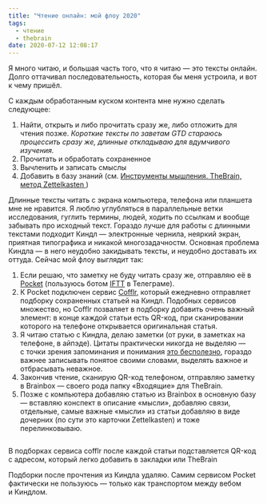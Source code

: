 ```yaml
---
title: "Чтение онлайн: мой флоу 2020"
tags:
  - чтение
  - thebrain
date: 2020-07-12 12:08:17
---
```


Я много читаю, и большая часть того, что я читаю — это тексты онлайн. Долго оттачивал последовательность, которая бы меня устроила, и вот к чему пришёл.

С каждым обработанным куском контента мне нужно сделать следующее:

1. Найти, открыть и либо прочитать сразу же, либо отложить для чтения позже. _Короткие тексты по заветам GTD стараюсь процессить сразу же, длинные откладываю для вдумчивого изучения._
2. Прочитать и обработать сохраненное
3. Вычленить и записать смыслы
4. Добавить в базу знаний (см. [Инструменты мышления. TheBrain, метод Zettelkasten
](https://glebkalinin.ru/thinking-tools/))

Длинные тексты читать с экрана компьютера, телефона или планшета мне не нравится. Я люблю углубляться в параллельные ветки исследования, гуглить термины, людей, ходить по ссылкам и вообще забывать про исходный текст. Гораздо лучше для работы с длинными текстами подходит Киндл — электронные чернила, неяркий экран, приятная типографика и никакой многозадачностм. Основная проблема Киндла — в него неудобно закидывать тексты, и неудобно доставать их оттуда. Сейчас мой флоу выглядит так:
<!-- more -->
1. Если решаю, что заметку не буду читать сразу же, отправляю её в [Pocket](https://getpocket.com/) (пользуюсь ботом [IFTT](/ifttt/) в Телеграме). 
2. К Pocket подключен сервис [Cofflr](https://www.crofflr.com/), который ежедневно отправляет подборку сохраненных статьей на Киндл.  Подобных сервисов множество, но Cofflr позваляет в подборку добавить очень важный элемент: в конце каждой статьи есть QR-код, при сканировании которого на телефоне открывается оригинальная статья.
3. Я читаю статью с Киндла, делаю заметки (от руки, в заметках на телефоне, в айпэде). Цитаты практически никогда не выделяю — с точки зрения запоминания и понимания [это бесполезно](https://ideas.time.com/2013/01/09/highlighting-is-a-waste-of-time-the-best-and-worst-learning-techniques/), гораздо важнее записывать понятое своими словами, выделять важное и отбрасывать неважное.  
4. Закончив чтение, сканирую QR-код телефоном, отправляю заметку в Brainbox — своего рода папку «Входящие» для TheBrain.
5. Позже с компьютера добавляю статью из Brainbox в основную базу — вставляю конспект в описание «мысли», добавляю связи, отдельные, самые важные «мысли» из статьи добавляю в виде дочерних (по сути это карточки Zettelkasten) и тоже перелинковываю.

<div class="illustration"><img src="/images/20200712-kindle-cofflr.jpg" alt="" /><p class="legend">В подборках сервиса cofflr после каждой статьи подставляется QR-код с адресом, который легко добавить в закладки или TheBrain</p></div>

Подборки после прочтения из Киндла удаляю. Самим сервисом Pocket фактически не пользуюсь — только как транспортом между вебом и Киндлом.